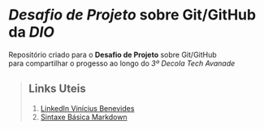 # ***Desafio de Projeto*** sobre Git/GitHub da *DIO*
Repositório criado para o **Desafio de Projeto** sobre Git/GitHub  
para compartilhar o progesso ao longo do *3º Decola Tech Avanade*

> ## Links Uteis 
> 1. [LinkedIn Vinícius Benevides](https://www.linkedin.com/in/vinicius-benevides/)
> 2. [Sintaxe Básica Markdown](https://www.markdownguide.org/basic-syntax)
